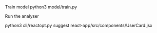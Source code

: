 Train model
python3 model/train.py

Run the analyser

python3 cli/reactopt.py suggest react-app/src/components/UserCard.jsx
